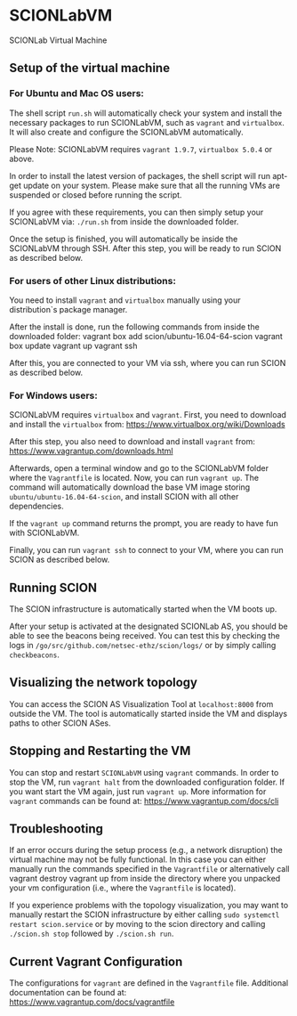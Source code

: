 # SCIONLabVM
SCIONLab Virtual Machine


## Setup of the virtual machine

### For Ubuntu and Mac OS users:

The shell script `run.sh` will automatically check your system and install
the necessary packages to run SCIONLabVM, such as `vagrant` and `virtualbox`.
It will also create and configure the SCIONLabVM automatically.

Please Note: SCIONLabVM requires `vagrant 1.9.7`, `virtualbox 5.0.4` or above.

In order to install the latest version of packages, the shell script will run
apt-get update on your system. Please make sure that all the running VMs are
suspended or closed before running the script.

If you agree with these requirements, you can then simply setup your SCIONLabVM via:
`./run.sh` from inside the downloaded folder.

Once the setup is finished, you will automatically be inside the SCIONLabVM
through SSH. After this step, you will be ready to run SCION as described below.


### For users of other Linux distributions:

You need to install `vagrant` and `virtualbox` manually using your distribution`s package manager.

After the install is done, run the following commands from inside the downloaded folder:
    vagrant box add scion/ubuntu-16.04-64-scion
    vagrant box update
    vagrant up
    vagrant ssh

After this, you are connected to your VM via ssh, where you can run SCION as described below.


### For Windows users:

SCIONLabVM requires `virtualbox` and `vagrant`.
First, you need to download and install the `virtualbox` from:
https://www.virtualbox.org/wiki/Downloads

After this step, you also need to download and install `vagrant` from:
https://www.vagrantup.com/downloads.html

Afterwards, open a terminal window and go to the SCIONLabVM folder where the
`Vagrantfile` is located. Now, you can run `vagrant up`. The command will
automatically download the base VM image storing `ubuntu/ubuntu-16.04-64-scion`, and
install SCION with all other dependencies.

If the `vagrant up` command returns the prompt, you are ready to have fun with SCIONLabVM.

Finally, you can run `vagrant ssh` to connect to your VM, where you can run SCION as described below.


## Running SCION

The SCION infrastructure is automatically started when the VM boots up.

After your setup is activated at the designated SCIONLab AS, you should be able to see the beacons
being received.
You can test this by checking the logs in `/go/src/github.com/netsec-ethz/scion/logs/` or by simply
calling `checkbeacons`.


## Visualizing the network topology

You can access the SCION AS Visualization Tool at `localhost:8000` from outside the VM.
The tool is automatically started inside the VM and displays paths to other SCION ASes.


## Stopping and Restarting the VM

You can stop and restart `SCIONLabVM` using `vagrant` commands.
In order to stop the VM, run `vagrant halt` from the downloaded configuration folder.
If you want start the VM again, just run `vagrant up`.
More information for `vagrant` commands can be found at:
https://www.vagrantup.com/docs/cli

## Troubleshooting

If an error occurs during the setup process (e.g., a network disruption) the virtual machine may not
be fully functional. In this case you can either manually run the commands specified in the
`Vagrantfile` or alternatively call
    vagrant destroy
    vagrant up
from inside the directory where you unpacked your vm configuration (i.e., where the `Vagrantfile` is
located).

If you experience problems with the topology visualization, you may want to manually restart the
SCION infrastructure by either calling `sudo systemctl restart scion.service` or by moving to the
scion directory and calling `./scion.sh stop` followed by `./scion.sh run`.


## Current Vagrant Configuration

The configurations for `vagrant` are defined in the `Vagrantfile` file.
Additional documentation can be found at:
https://www.vagrantup.com/docs/vagrantfile
